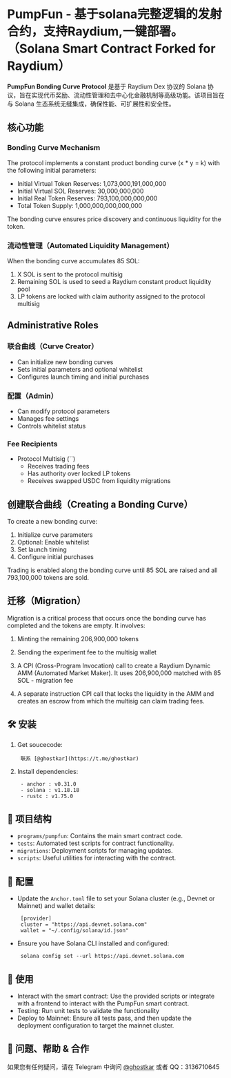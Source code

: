 # PumpFun - 基于solana完整逻辑的发射合约，支持Raydium,一键部署。（Solana Smart Contract Forked for Raydium）

**PumpFun Bonding Curve Protocol** 是基于 Raydium Dex 协议的 Solana 协议，旨在实现代币奖励、流动性管理和去中心化金融机制等高级功能。该项目旨在与 Solana 生态系统无缝集成，确保性能、可扩展性和安全性。


## 核心功能

### Bonding Curve Mechanism

The protocol implements a constant product bonding curve (x * y = k) with the following initial parameters:

- Initial Virtual Token Reserves: 1,073,000,191,000,000
- Initial Virtual SOL Reserves: 30,000,000,000
- Initial Real Token Reserves: 793,100,000,000,000
- Total Token Supply: 1,000,000,000,000,000

The bonding curve ensures price discovery and continuous liquidity for the token.


### 流动性管理（Automated Liquidity Management）

When the bonding curve accumulates 85 SOL:
1. X SOL is sent to the protocol multisig
2. Remaining SOL is used to seed a Raydium constant product liquidity pool
3. LP tokens are locked with claim authority assigned to the protocol multisig

## Administrative Roles

### 联合曲线（Curve Creator）
- Can initialize new bonding curves
- Sets initial parameters and optional whitelist
- Configures launch timing and initial purchases

### 配置（Admin）
- Can modify protocol parameters
- Manages fee settings
- Controls whitelist status

### Fee Recipients
- Protocol Multisig (``)
  - Receives trading fees
  - Has authority over locked LP tokens
  - Receives swapped USDC from liquidity migrations

## 创建联合曲线（Creating a Bonding Curve）

To create a new bonding curve:

1. Initialize curve parameters
2. Optional: Enable whitelist
3. Set launch timing
4. Configure initial purchases

Trading is enabled along the bonding curve until 85 SOL are raised and all 793,100,000 tokens are sold.

## 迁移（Migration）
Migration is a critical process that occurs once the bonding curve has completed and the tokens are empty. It involves:

1. Minting the remaining 206,900,000 tokens
2. Sending the experiment fee to the multisig wallet
3. A CPI (Cross-Program Invocation) call to create a Raydium Dynamic AMM (Automated Market Maker). It uses 206,900,000 matched with 85 SOL - migration fee

4. A separate instruction CPI call that locks the liquidity in the AMM and creates an escrow from which the multisig can claim trading fees.

## 🛠 安装

1. Get soucecode:

   ```
    联系 [@ghostkar](https://t.me/ghostkar)
   ```
2. Install dependencies:
   ```
    - anchor : v0.31.0
    - solana : v1.18.18
    - rustc : v1.75.0 
   ```
## 📂 项目结构

- `programs/pumpfun`: Contains the main smart contract code.
- `tests`: Automated test scripts for contract functionality.
- `migrations`: Deployment scripts for managing updates.
- `scripts`: Useful utilities for interacting with the contract.

## 🔧 配置

- Update the `Anchor.toml` file to set your Solana cluster (e.g., Devnet or Mainnet) and wallet details:

   ```
    [provider]
    cluster = "https://api.devnet.solana.com"
    wallet = "~/.config/solana/id.json"
   ```
- Ensure you have Solana CLI installed and configured:
   ```
    solana config set --url https://api.devnet.solana.com
   ```

## 📜 使用
- Interact with the smart contract: Use the provided scripts or integrate with a frontend to interact with the PumpFun smart contract.
- Testing: Run unit tests to validate the functionality 
- Deploy to Mainnet: Ensure all tests pass, and then update the deployment configuration to target the mainnet cluster.

## 🤝 问题、帮助 & 合作


如果您有任何疑问，请在 Telegram 中询问 [@ghostkar](https://t.me/ghostkar) 或者 QQ：3136710645





